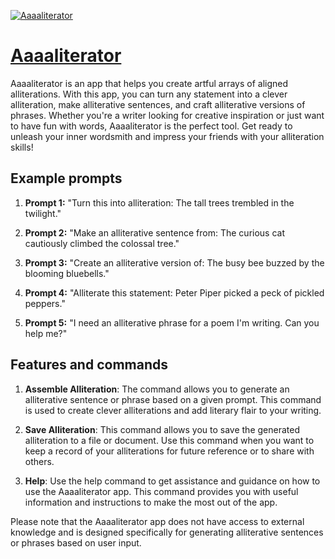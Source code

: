 [![Aaaaliterator](https://files.oaiusercontent.com/file-ix61NZ4LmcVhqbAcqAYvdFFK?se=2123-10-16T05%3A51%3A23Z&sp=r&sv=2021-08-06&sr=b&rscc=max-age%3D31536000%2C%20immutable&rscd=attachment%3B%20filename%3D7cf1025d-2986-46e0-a2f9-22204e5a3a4f.png&sig=0YX5NLzxX/33HVXLOKeyHfqCYvP48f%2B%2BaC/xk9SUKyQ%3D)](https://chat.openai.com/g/g-VWPPLhjEu-aaaaliterator)

# [Aaaaliterator](https://chat.openai.com/g/g-VWPPLhjEu-aaaaliterator)

Aaaaliterator is an app that helps you create artful arrays of aligned alliterations. With this app, you can turn any statement into a clever alliteration, make alliterative sentences, and craft alliterative versions of phrases. Whether you're a writer looking for creative inspiration or just want to have fun with words, Aaaaliterator is the perfect tool. Get ready to unleash your inner wordsmith and impress your friends with your alliteration skills!

## Example prompts

1. **Prompt 1:** "Turn this into alliteration: The tall trees trembled in the twilight."

2. **Prompt 2:** "Make an alliterative sentence from: The curious cat cautiously climbed the colossal tree."

3. **Prompt 3:** "Create an alliterative version of: The busy bee buzzed by the blooming bluebells."

4. **Prompt 4:** "Alliterate this statement: Peter Piper picked a peck of pickled peppers."

5. **Prompt 5:** "I need an alliterative phrase for a poem I'm writing. Can you help me?"


## Features and commands

1. **Assemble Alliteration**: The command allows you to generate an alliterative sentence or phrase based on a given prompt. This command is used to create clever alliterations and add literary flair to your writing.

2. **Save Alliteration**: This command allows you to save the generated alliteration to a file or document. Use this command when you want to keep a record of your alliterations for future reference or to share with others.

3. **Help**: Use the help command to get assistance and guidance on how to use the Aaaaliterator app. This command provides you with useful information and instructions to make the most out of the app.

Please note that the Aaaaliterator app does not have access to external knowledge and is designed specifically for generating alliterative sentences or phrases based on user input.